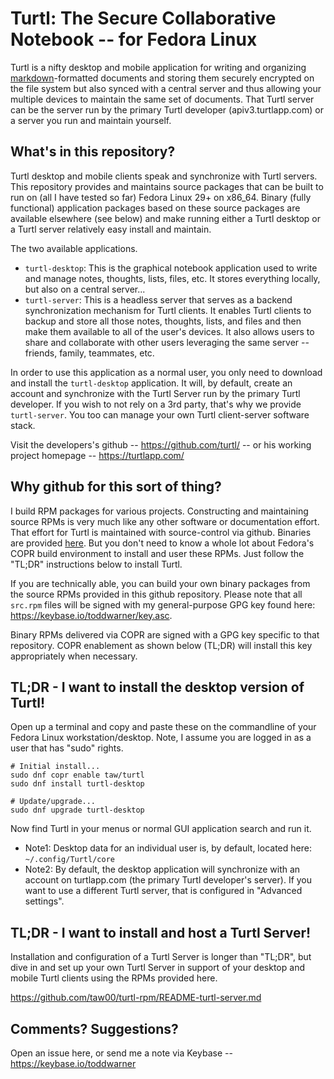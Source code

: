 # Turtl: The Secure Collaborative Notebook -- for Fedora Linux

Turtl is a nifty desktop and mobile application for writing and organizing
[markdown](https://en.wikipedia.org/wiki/Markdown)-formatted documents and
storing them securely encrypted on the file system but also synced with a central server and thus allowing your multiple devices to maintain the same set of documents. That Turtl server can be the server run by the primary Turtl developer (apiv3.turtlapp.com) or a server you run and maintain yourself.

## What's in this repository?

Turtl desktop and mobile clients speak and synchronize with Turtl servers. This
repository provides and maintains source packages that can be built to run on
(all I have tested so far) Fedora Linux 29+ on x86_64. Binary (fully
functional) application packages based on these source packages are available
elsewhere (see below) and make running either a Turtl desktop or a Turtl server
relatively easy install and maintain.

The two available applications.

- `turtl-desktop`: This is the graphical notebook application used to write and manage notes, thoughts, lists, files, etc. It stores everything locally, but also on a central server...
- `turtl-server`: This is a headless server that serves as a backend synchronization mechanism for Turtl clients. It enables Turtl clients to backup and store all those notes, thoughts, lists, and files and then make them available to all of the user's devices. It also allows users to share and collaborate with other users leveraging the same server -- friends, family, teammates, etc.

In order to use this application as a normal user, you only need to download and install the `turtl-desktop` application. It will, by default, create an account and synchronize with the Turtl Server run by the primary Turtl developer. If you wish to not rely on a 3rd party, that's why we provide `turtl-server`. You too can manage your own Turtl client-server software stack.

Visit the developers's github -- https://github.com/turtl/ -- or his working
project homepage -- https://turtlapp.com/

## Why github for this sort of thing?

I build RPM packages for various projects. Constructing and maintaining source RPMs is very much like any other software or documentation effort. That effort  for Turtl is maintained with source-control via github. Binaries are provided
[here](https://copr.fedorainfracloud.org/coprs/taw/turtl/). But you don't need to know a whole lot about Fedora's COPR build environment to install and user these RPMs. Just follow the "TL;DR" instructions below to install Turtl.

If you are technically able, you can build your own binary packages from the source RPMs provided in this github repository. Please note that all `src.rpm` files will be signed with my general-purpose GPG key found here:
<https://keybase.io/toddwarner/key.asc>.

Binary RPMs delivered via COPR are signed with a GPG key specific to that
repository. COPR enablement as shown below (TL;DR) will install this key
appropriately when necessary.

## TL;DR - I want to install the desktop version of Turtl!

Open up a terminal and copy and paste these on the commandline of your Fedora
Linux workstation/desktop. Note, I assume you are logged in as a user that has
"sudo" rights.

```
# Initial install...
sudo dnf copr enable taw/turtl
sudo dnf install turtl-desktop
```

```
# Update/upgrade...
sudo dnf upgrade turtl-desktop
```

Now find Turtl in your menus or normal GUI application search and run it.

* Note1: Desktop data for an individual user is, by default, located here:
  `~/.config/Turtl/core`
* Note2: By default, the desktop application will synchronize with an account
  on turtlapp.com (the primary Turtl developer's server). If you want to use a
  different Turtl server, that is configured in "Advanced settings".

## TL;DR - I want to install and host a Turtl Server!

Installation and configuration of a Turtl Server is longer than "TL;DR", but
dive in and set up your own Turtl Server in support of your desktop and mobile
Turtl clients using the RPMs provided here.

<https://github.com/taw00/turtl-rpm/README-turtl-server.md>

## Comments? Suggestions?
Open an issue here, or send me a note via Keybase -- https://keybase.io/toddwarner
